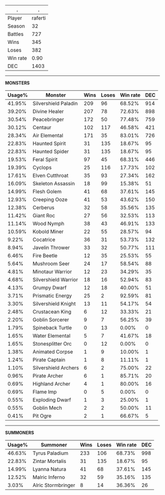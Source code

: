 .|.
|-|-
Player|raferti
Season|32
Battles|727
Wins|345
Loses|382
Win rate|0.90
DEC|1403

---
**MONSTERS**

Usage%|Monster|Wins|Loses|Win rate|DEC|
-|-|-|-|-|-|
41.95%|Silvershield Paladin|209|96|68.52%|914|
39.20%|Divine Healer|207|78|72.63%|898|
30.54%|Peacebringer|172|50|77.48%|759|
30.12%|Centaur|102|117|46.58%|421|
28.34%|Air Elemental|171|35|83.01%|726|
22.83%|Haunted Spirit|31|135|18.67%|95|
22.83%|Haunted Spider|31|135|18.67%|95|
19.53%|Feral Spirit|97|45|68.31%|446|
19.39%|Cyclops|25|116|17.73%|102|
17.61%|Elven Cutthroat|35|93|27.34%|162|
16.09%|Skeleton Assassin|18|99|15.38%|51|
14.99%|Flesh Golem|41|68|37.61%|145|
12.93%|Creeping Ooze|41|53|43.62%|150|
12.38%|Cerberus|32|58|35.56%|135|
11.42%|Giant Roc|27|56|32.53%|113|
11.14%|Wood Nymph|38|43|46.91%|133|
10.59%|Kobold Miner|22|55|28.57%|94|
9.22%|Cocatrice|36|31|53.73%|132|
8.94%|Javelin Thrower|33|32|50.77%|111|
6.46%|Fire Beetle|12|35|25.53%|55|
5.64%|Mushroom Seer|24|17|58.54%|88|
4.81%|Minotaur Warrior|12|23|34.29%|35|
4.68%|Silvershield Warrior|18|16|52.94%|83|
4.13%|Grumpy Dwarf|12|18|40.00%|51|
3.71%|Prismatic Energy|25|2|92.59%|81|
3.30%|Silvershield Knight|13|11|54.17%|54|
2.48%|Crustacean King|6|12|33.33%|21|
2.20%|Goblin Sorcerer|9|7|56.25%|39|
1.79%|Spineback Turtle|0|13|0.00%|0|
1.65%|Water Elemental|5|7|41.67%|18|
1.65%|Stonesplitter Orc|0|12|0.00%|0|
1.38%|Animated Corpse|1|9|10.00%|1|
1.24%|Pirate Captain|1|8|11.11%|1|
1.10%|Silvershield Archers|6|2|75.00%|22|
0.96%|Pirate Archer|6|1|85.71%|20|
0.69%|Highland Archer|4|1|80.00%|16|
0.69%|Flame Imp|0|5|0.00%|0|
0.55%|Exploding Dwarf|1|3|25.00%|1|
0.55%|Goblin Mech|2|2|50.00%|11|
0.41%|Pit Ogre|2|1|66.67%|5|

---
**SUMMONERS**

Usage%|Summoner|Wins|Loses|Win rate|DEC|
-|-|-|-|-|-|
46.63%|Tyrus Paladium|233|106|68.73%|998|
22.83%|Zintar Mortalis|31|135|18.67%|95|
14.99%|Lyanna Natura|41|68|37.61%|145|
12.52%|Malric Inferno|32|59|35.16%|135|
3.03%|Alric Stormbringer|8|14|36.36%|26|
